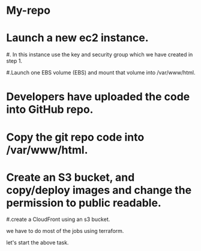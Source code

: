 # My-repo
# Launch a new ec2 instance.

#. In this instance use the key and security group which we have created in step 1.

#.Launch one EBS volume (EBS) and mount that volume into /var/www/html.

 # Developers have uploaded the code into GitHub repo.

# Copy the git repo code into /var/www/html.

# Create an S3 bucket, and copy/deploy images and change the permission to public readable.

#.create a CloudFront using an s3 bucket.

we have to do most of the jobs using terraform.

let's start the above task.

